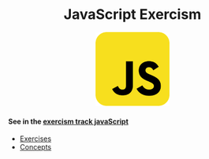 <h1 align="center">
JavaScript Exercism
</h1>

<p align="center">
    <img width="150" src="./img/logo-js.png" />
</p>

#### See in the [exercism track javaScript](https://exercism.org/tracks/javascript)

- [Exercises](./)
- [Concepts](https://github.com/biantris/javascript-exercism/blob/master/concepts/concepts.md)
